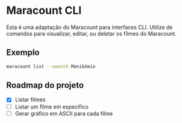 # Maracount CLI

Esta é uma adaptação do Maracount para interfaces CLI.
Utilize de comandos para visualizar, editar, ou deletar os filmes do Maracount.

## Exemplo

```bash
maracount list --search Manikômio
```

## Roadmap do projeto

- [x] Listar filmes
- [ ] Listar um filme em específico
- [ ] Gerar gráfico em ASCII para cada filme
